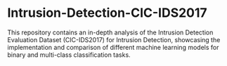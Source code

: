 # Intrusion-Detection-CIC-IDS2017
This repository contains an in-depth analysis of the Intrusion Detection Evaluation Dataset (CIC-IDS2017) for Intrusion Detection, showcasing the implementation and comparison of different machine learning models for binary and multi-class classification tasks.
